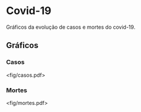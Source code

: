# Covid-19

Gráficos da evolução de casos e mortes do covid-19.

## Gráficos

### Casos
<fig/casos.pdf>

### Mortes
<fig/mortes.pdf>